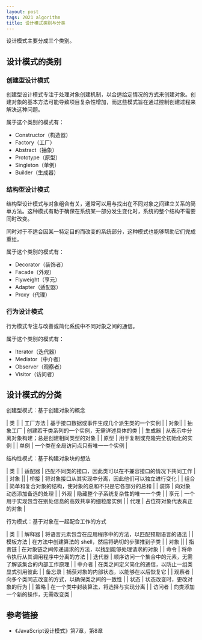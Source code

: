 ```yaml
---
layout: post
tags: 2021 algorithm
title: 设计模式类别与分类
---
```


设计模式主要分成三个类别。

## 设计模式的类别

### 创建型设计模式

创建型设计模式专注于处理对象创建机制，以合适给定情况的方式来创建对象。创建对象的基本方法可能导致项目复杂性增加，而这些模式旨在通过控制创建过程来解决这种问题。

属于这个类别的模式有：

- Constructor（构造器）
- Factory（工厂）
- Abstract（抽象）
- Prototype（原型）
- Singleton（单例）
- Builder（生成器）

### 结构型设计模式

结构型设计模式与对象组合有关，通常可以用与找出在不同对象之间建立关系的简单方法。这种模式有助于确保在系统某一部分发生变化时，系统的整个结构不需要同时改变。

同时对于不适合因某一特定目的而改变的系统部分，这种模式也能够帮助它们完成重组。

属于这个类别的模式有：

- Decorator（装饰者）
- Facade（外观）
- Flyweight（享元）
- Adapter（适配器）
- Proxy（代理）

### 行为设计模式

行为模式专注与改善或简化系统中不同对象之间的通信。

属于这个类别的模式有：

- Iterator（迭代器）
- Mediator（中介者）
- Observer（观察者）
- Visitor（访问者）

## 设计模式的分类

创建型模式：基于创建对象的概念

| 类 ||
| 工厂方法 | 基于接口数据或事件生成几个派生类的一个实例 |
| 对象||
| 抽象工厂 | 创建若干类系列的一个实例，无需详述具体的类 |
| 生成器 | 从表示中分离对象构建；总是创建相同类型的对象 |
| 原型 | 用于复制或克隆完全初始化的实例 |
| 单例 | 一个类在全局访问点只有唯一一个实例 |

结构性模式：基于构建对象块的想法

| 类 ||
| 适配器 | 匹配不同类的接口，因此类可以在不兼容接口的情况下共同工作 |
| 对象 ||
| 桥接 | 将对象接口从其实现中分离，因此他们可以独立进行变化 |
| 组合 | 简单和复合对象的结构，使对象的总和不只是它各部分的总和 |
| 装饰 | 向对象动态添加备选的处理 |
| 外观 | 隐藏整个子系统复杂性的唯一一个类 |
| 享元 | 一个用于实现包含在别处信息的高效共享的细粒度实例 |
| 代理 | 占位符对象代表真正的对象 |

行为模式：基于对象在一起配合工作的方式

| 类 ||
| 解释器 | 将语言元素包含在应用程序中的方法，以匹配预期语言的语法 |
| 模板方法 | 在方法中创建算法的 shell，然后将确切的步骤推到子类 |
| 对象 ||
| 指责链 | 在对象链之间传递请求的方法，以找到能够处理请求的对象 |
| 命令 | 将命令执行从其调用程序中分离的方法 |
| 迭代器 | 顺序访问一个集合中的元素，无需了解该集合的内部工作原理 |
| 中介者 | 在类之间定义简化的通信，以防止一组类显式引用彼此 |
| 备忘录 | 捕获对象的内部状态，以能够在以后恢复它 |
| 观察者 | 向多个类同志改变的方式，以确保类之间的一致性 |
| 状态 | 状态改变时，更改对象的行为 |
| 策略 | 在一个类中封装算法，将选择与实现分离 |
| 访问者 | 向类添加一个新的操作，无需改变类 |

## 参考链接

- 《JavaScript设计模式》第7章，第8章
